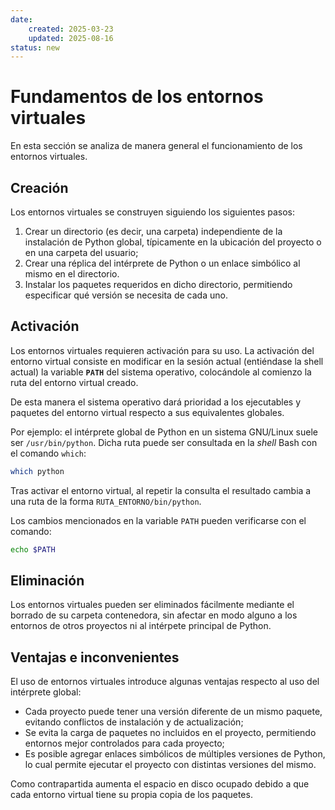 ```yaml
---
date:
    created: 2025-03-23
    updated: 2025-08-16
status: new
---
```



# Fundamentos de los entornos virtuales 

En esta sección se analiza de manera general el funcionamiento de los entornos virtuales.

## Creación

Los entornos virtuales se construyen siguiendo los siguientes pasos:

1. Crear un directorio (es decir, una carpeta) independiente de la instalación de Python global,
típicamente en la ubicación del proyecto
o en una carpeta del usuario;
2. Crear una réplica del intérprete de Python o un enlace simbólico al mismo en el directorio.
3. Instalar los paquetes requeridos en dicho directorio,
permitiendo especificar qué versión se necesita de cada uno.


## Activación

Los entornos virtuales requieren activación para su uso.
La activación del entorno virtual consiste en modificar 
en la sesión actual (entiéndase la shell actual)
la variable **`PATH`** del sistema operativo,
colocándole al comienzo
la ruta del entorno virtual creado.

De esta manera el sistema operativo dará prioridad a los ejecutables y paquetes del entorno virtual respecto a sus equivalentes globales.

Por ejemplo: el intérprete global de Python en un sistema GNU/Linux
suele ser `/usr/bin/python`.
Dicha ruta puede ser consultada en la *shell* Bash con el comando `which`:

```bash title="Bash - Ruta de Python"
which python
```
Tras activar el entorno virtual,
al repetir la consulta el resultado cambia a una ruta de la forma `RUTA_ENTORNO/bin/python`.

Los cambios mencionados en la variable `PATH` pueden verificarse
con el comando:

```bash title="Bash - variable PATH"
echo $PATH
```

## Eliminación

Los entornos virtuales pueden ser eliminados fácilmente mediante el borrado de su carpeta contenedora,
sin afectar en modo alguno a los entornos de otros proyectos ni al intérpete principal de Python.

## Ventajas e inconvenientes

El uso de entornos virtuales
introduce algunas ventajas respecto al uso del intérprete global:

- Cada proyecto puede tener una versión diferente de un mismo paquete,
evitando conflictos de instalación y de actualización;
- Se evita la carga de paquetes no incluidos en el proyecto,
permitiendo entornos mejor controlados para cada proyecto;
- Es posible agregar enlaces simbólicos de múltiples versiones de Python,
lo cual permite ejecutar el proyecto con distintas versiones del mismo.

Como contrapartida aumenta el espacio en disco ocupado
debido a que
cada entorno virtual tiene su propia copia de los paquetes.

